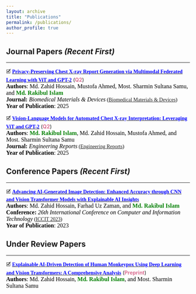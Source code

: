 ```yaml
---
layout: archive
title: "Publications"
permalink: /publications/
author_profile: true
---
```


## Journal Papers <i>(Recent First)</i>
-------
<!-- Paper 02 -->
🗹 [<span style="color:Blue;font-family:Trebuchet MS;">**Privacy-Preserving Chest X-ray Report Generation via Multimodal Federated Learning with ViT and GPT-2**</span>](https://link.springer.com/article/10.1007/s44174-025-00538-4) (<span style="color:PaleVioletRed"><strong>Q2</strong></span>)<br>
<span style="color:black;font-family:Georgia">
	<font size="3"><strong>Authors</strong>: Md. Zahid Hossain, Mustofa Ahmed, Most. Sharmin Sultana Samu, and <strong style="color: green">Md. Rakibul Islam</strong></font>
</span>
<br>
<span style="color:black;font-family:Georgia">
	<font size="3"><strong>Journal:</strong><em> Biomedical Materials & Devices</em></font> ([Biomedical Materials & Devices](https://link.springer.com/journal/44174))
</span>
<br>
<span style="color:black;font-family:Georgia">
	<font size="3"><strong>Year of Publication</strong>: 2025</font>
</span>
<br>

<!-- Paper 01 -->
🗹 [<span style="color:Blue;font-family:Trebuchet MS;">**Vision-Language Models for Automated Chest X-ray Interpretation: Leveraging ViT and GPT-2**</span>](https://onlinelibrary.wiley.com/doi/10.1002/eng2.70220) (<span style="color:PaleVioletRed"><strong>Q2</strong></span>)<br>
<span style="color:black;font-family:Georgia">
	<font size="3"><strong>Authors</strong>: <strong style="color: green">Md. Rakibul Islam</strong>, Md. Zahid Hossain, Mustofa Ahmed, and Most. Sharmin Sultana Samu</font>
</span>
<br>
<span style="color:black;font-family:Georgia">
	<font size="3"><strong>Journal:</strong><em> Engineering Reports</em></font> ([Engineering Reports](https://onlinelibrary.wiley.com/journal/25778196))
</span>
<br>
<span style="color:black;font-family:Georgia">
	<font size="3"><strong>Year of Publication</strong>: 2025</font>
</span>
<br>

## Conference Papers <i>(Recent First)</i>
-------
<!-- Paper 01 -->
🗹 [<span style="color:Blue;font-family:Trebuchet MS;">**Advancing AI-Generated Image Detection: Enhanced Accuracy through CNN and Vision Transformer Models with Explainable AI Insights**</span>](https://ieeexplore.ieee.org/abstract/document/10440990)<br>
<span style="color:black;font-family:Georgia">
	<font size="3"><strong>Authors</strong>: Md. Zahid Hossain, Farhad Uz Zaman, and <strong style="color: green">Md. Rakibul Islam</strong></font>
</span>
<br>
<span style="color:black;font-family:Georgia">
	<font size="3"><strong>Conference:</strong><em> 26th International Conference on Computer and Information Technology</em></font> ([ICCIT 2023](https://ieeexplore.ieee.org/xpl/conhome/10440723/proceeding))
</span>
<br>
<span style="color:black;font-family:Georgia">
	<font size="3"><strong>Year of Publication</strong>: 2023</font>
</span>
<br>

## Under Review Papers
-------
<!-- Paper 01 -->
🗹 [<span style="color:Blue;font-family:Trebuchet MS;">**Explainable AI-Driven Detection of Human Monkeypox Using Deep Learning and Vision Transformers: A Comprehensive Analysis**</span>](https://arxiv.org/pdf/2505.01429) (<span style="color:PaleVioletRed"><strong>Preprint</strong></span>)<br>
<span style="color:black;font-family:Georgia">
	<font size="3"><strong>Authors</strong>: Md. Zahid Hossain, <strong style="color: green">Md. Rakibul Islam</strong>, and Most. Sharmin Sultana Samu</font>
</span>
<br>
